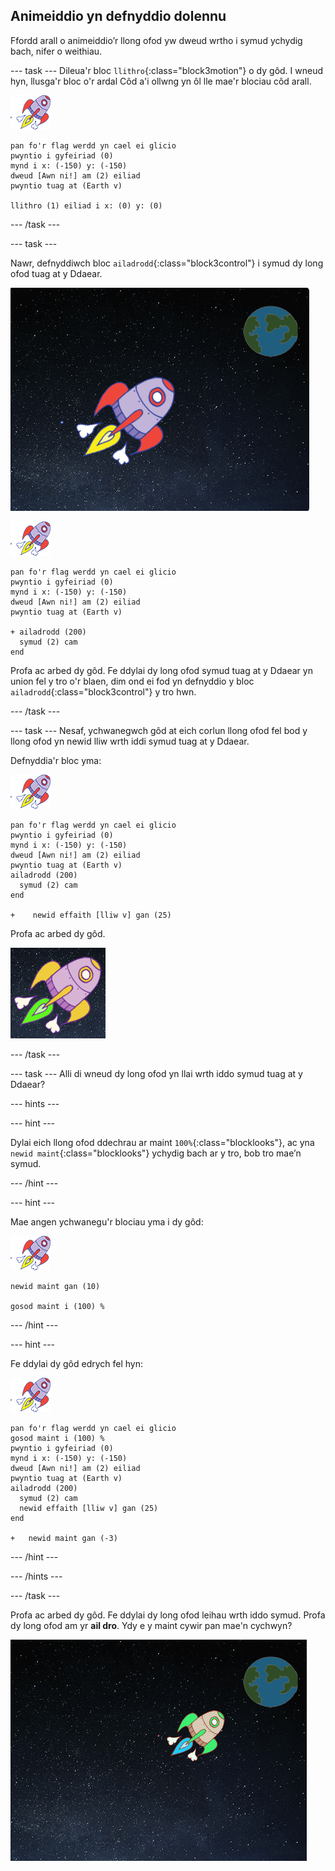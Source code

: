 ## Animeiddio yn defnyddio dolennu

Ffordd arall o animeiddio’r llong ofod yw dweud wrtho i symud ychydig bach, nifer o weithiau.

--- task --- Dileua'r bloc `llithro`{:class="block3motion"} o dy gôd. I wneud hyn, llusga'r bloc o'r ardal Côd a'i ollwng yn ôl lle mae'r blociau côd arall.

![Corlun llong ofod](images/sprite-spaceship.png)

```blocks3
pan fo'r flag werdd yn cael ei glicio
pwyntio i gyfeiriad (0)
mynd i x: (-150) y: (-150)
dweud [Awn ni!] am (2) eiliad
pwyntio tuag at (Earth v)

llithro (1) eiliad i x: (0) y: (0)
```

--- /task ---

--- task ---

Nawr, defnyddiwch bloc `ailadrodd`{:class="block3control"} i symud dy long ofod tuag at y Ddaear.

![Profi animeiddiad llong ofod](images/space-animate-stage.png)

![Corlun llong ofod](images/sprite-spaceship.png)

```blocks3
pan fo'r flag werdd yn cael ei glicio
pwyntio i gyfeiriad (0)
mynd i x: (-150) y: (-150)
dweud [Awn ni!] am (2) eiliad
pwyntio tuag at (Earth v)

+ ailadrodd (200) 
  symud (2) cam
end
```

Profa ac arbed dy gôd. Fe ddylai dy long ofod symud tuag at y Ddaear yn union fel y tro o'r blaen, dim ond ei fod yn defnyddio y bloc `ailadrodd`{:class="block3control"} y tro hwn.

--- /task ---

--- task ---
Nesaf, ychwanegwch gôd at eich corlun llong ofod fel bod y llong ofod yn newid lliw wrth iddi symud tuag at y Ddaear.

Defnyddia'r bloc yma:

![Corlun llong ofod](images/sprite-spaceship.png)

```blocks3
pan fo'r flag werdd yn cael ei glicio
pwyntio i gyfeiriad (0)
mynd i x: (-150) y: (-150)
dweud [Awn ni!] am (2) eiliad
pwyntio tuag at (Earth v)
ailadrodd (200) 
  symud (2) cam
end

+    newid effaith [lliw v] gan (25)
```

Profa ac arbed dy gôd.

![Profi llong ofod sy'n newid lliw](images/space-colour-test.png)

--- /task ---

--- task --- Alli di wneud dy long ofod yn llai wrth iddo symud tuag at y Ddaear?

--- hints ---


--- hint ---

Dylai eich llong ofod ddechrau ar maint `100%`{:class="blocklooks"}, ac yna `newid maint`{:class="blocklooks"} ychydig bach ar y tro, bob tro mae’n symud.

--- /hint ---

--- hint ---

Mae angen ychwanegu'r blociau yma i dy gôd:

![Corlun llong ofod](images/sprite-spaceship.png)

```blocks3
newid maint gan (10)

gosod maint i (100) %
```

--- /hint ---

--- hint ---

Fe ddylai dy gôd edrych fel hyn:

![Corlun llong ofod](images/sprite-spaceship.png)

```blocks3
pan fo'r flag werdd yn cael ei glicio
gosod maint i (100) %
pwyntio i gyfeiriad (0)
mynd i x: (-150) y: (-150)
dweud [Awn ni!] am (2) eiliad
pwyntio tuag at (Earth v)
ailadrodd (200) 
  symud (2) cam
  newid effaith [lliw v] gan (25)
end

+   newid maint gan (-3)
```

--- /hint ---

--- /hints ---

--- /task ---

Profa ac arbed dy gôd. Fe ddylai dy long ofod leihau wrth iddo symud. Profa dy long ofod am yr **ail dro**. Ydy e y maint cywir pan mae'n cychwyn?

![Profi llong ofod sy'n lleihau](images/space-size-test.png)